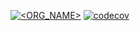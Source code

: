 [![<ORG_NAME>](https://circleci.com/gh/vzschool/ad340.svg?style=svg)](https://app.circleci.com/pipelines/github/vzschool/ad340?filter=all)
[![codecov](https://codecov.io/gh/vzschool/ad340/branch/master/graph/badge.svg?token=FATJ7SV4IW)](https://codecov.io/gh/vzschool/ad340)
